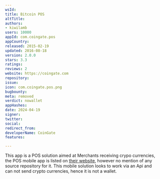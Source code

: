 ```yaml
---
wsId: 
title: Bitcoin POS
altTitle: 
authors:
- kiwilamb
users: 10000
appId: com.coingate.pos
appCountry: 
released: 2015-02-19
updated: 2016-08-18
version: 2.0.0
stars: 3.3
ratings: 
reviews: 2
website: https://coingate.com
repository: 
issue: 
icon: com.coingate.pos.png
bugbounty: 
meta: removed
verdict: nowallet
appHashes: 
date: 2024-04-19
signer: 
twitter: 
social: 
redirect_from: 
developerName: CoinGate
features: 

---
```


This app is a POS solution aimed at Merchants receiving crypo currencies, the POS mobile app is listed on [their website](https://coingate.com/pos), however no mention of any source repository for it.
This mobile solution looks to work via an Api and can not send crypto currencies, hence it is not a wallet.
